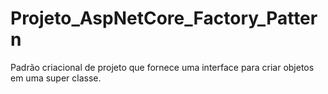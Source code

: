 # Projeto_AspNetCore_Factory_Pattern
Padrão criacional de projeto que fornece uma interface para criar objetos em uma super classe.

